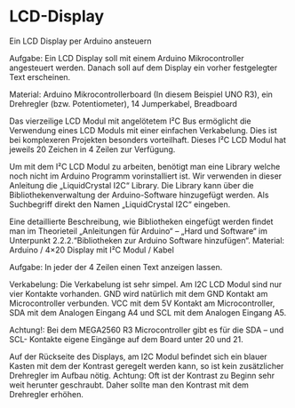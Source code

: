 # LCD-Display
Ein LCD Display per Arduino ansteuern

Aufgabe: Ein LCD Display soll mit einem Arduino Mikrocontroller angesteuert werden. Danach soll auf dem Display ein vorher festgelegter Text erscheinen.

Material: Arduino Mikrocontrollerboard (In diesem Beispiel UNO R3), ein Drehregler (bzw. Potentiometer), 14 Jumperkabel, Breadboard

Das vierzeilige LCD Modul mit angelötetem I²C Bus ermöglicht die Verwendung eines LCD Moduls mit einer einfachen Verkabelung. Dies ist bei komplexeren Projekten besonders vorteilhaft. Dieses I²C LCD Modul hat jeweils 20 Zeichen in 4 Zeilen zur Verfügung.

Um mit dem I²C LCD Modul zu arbeiten, benötigt man eine Library welche noch nicht im Arduino Programm vorinstalliert ist. Wir verwenden in dieser Anleitung die „LiquidCrystal I2C“ Library. Die Library kann über die Bibliothekenverwaltung der Arduino-Software hinzugefügt werden. Als Suchbegriff direkt den Namen „LiquidCrystal I2C“ eingeben.

Eine detaillierte Beschreibung, wie Bibliotheken eingefügt werden findet man im Theorieteil „Anleitungen für Arduino“ – „Hard und Software“ im Unterpunkt 2.2.2.“Bibliotheken zur Arduino Software hinzufügen“.
Material: Arduino / 4×20 Display mit I²C Modul / Kabel

Aufgabe: In jeder der 4 Zeilen einen Text anzeigen lassen.

Verkabelung: Die Verkabelung ist sehr simpel. Am I2C LCD Modul sind nur vier Kontakte vorhanden. GND wird natürlich mit dem GND Kontakt am Microcontroller verbunden. VCC mit dem 5V Kontakt am Microcontroller, SDA mit dem Analogen Eingang A4 und SCL mit dem Analogen Eingang A5.

Achtung!: Bei dem MEGA2560 R3 Microcontroller gibt es für die SDA – und SCL- Kontakte eigene Eingänge auf dem Board unter 20 und 21.

Auf der Rückseite des Displays, am I2C Modul befindet sich ein blauer Kasten mit dem der Kontrast geregelt werden kann, so ist kein zusätzlicher Drehregler im Aufbau nötig. Achtung: Oft ist der Kontrast zu Beginn sehr weit herunter geschraubt. Daher sollte man den Kontrast mit dem Drehregler erhöhen.
